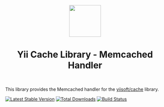 <p align="center">
    <a href="https://github.com/yiisoft" target="_blank">
        <img src="https://avatars0.githubusercontent.com/u/993323" height="100px">
    </a>
    <h1 align="center">Yii Cache Library - Memcached Handler</h1>
    <br>
</p>

This library provides the Memcached handler for the [yiisoft/cache] library.

[yiisoft/cache]: https://github.com/yiisoft/cache

[![Latest Stable Version](https://poser.pugx.org/yiisoft/cache-memcached/v/stable.png)](https://packagist.org/packages/yiisoft/cache-memcached)
[![Total Downloads](https://poser.pugx.org/yiisoft/cache-memcached/downloads.png)](https://packagist.org/packages/yiisoft/cache-memcached)
[![Build Status](https://travis-ci.com/yiisoft/cache-memcached.svg?branch=master)](https://travis-ci.com/yiisoft/cache-memcached)

